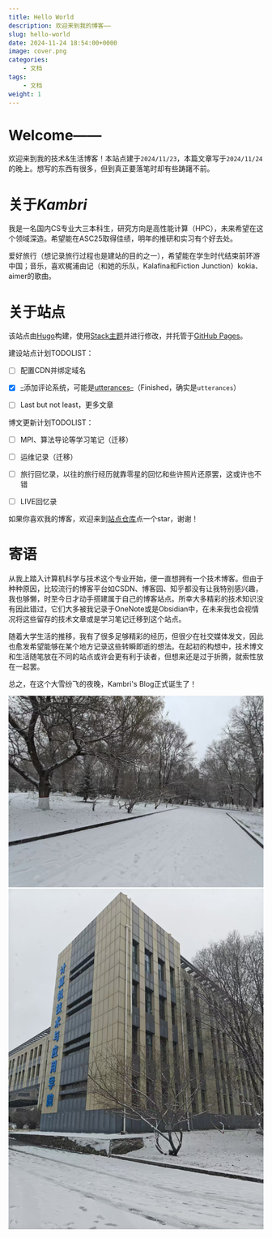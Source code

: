 ```yaml
---
title: Hello World
description: 欢迎来到我的博客——
slug: hello-world
date: 2024-11-24 18:54:00+0000
image: cover.png
categories:
    - 文档
tags:
    - 文档
weight: 1
---
```


# Welcome——

欢迎来到我的技术&生活博客！本站点建于`2024/11/23`，本篇文章写于`2024/11/24`的晚上。想写的东西有很多，但到真正要落笔时却有些踌躇不前。

# 关于*Kambri*

我是一名国内CS专业大三本科生，研究方向是高性能计算（HPC），未来希望在这个领域深造。希望能在ASC25取得佳绩，明年的推研和实习有个好去处。

爱好旅行（想记录旅行过程也是建站的目的之一），希望能在学生时代结束前环游中国；音乐，喜欢梶浦由记（和她的乐队，Kalafina和Fiction Junction）kokia、aimer的歌曲。

# 关于站点

该站点由[Hugo](https://github.com/gohugoio/hugo)构建，使用[Stack主题](https://github.com/CaiJimmy/hugo-theme-stack)并进行修改，并托管于[GitHub Pages](https://pages.github.com/)。

建设站点计划TODOLIST：

- [ ] 配置CDN并绑定域名

- [x] ~~_~~添加评论系统，可能是[utterances](https://github.com/utterance)~~_~~（Finished，确实是`utterances`）

- [ ] Last but not least，更多文章

博文更新计划TODOLIST：

- [ ] MPI、算法导论等学习笔记（迁移）

- [ ] 运维记录（迁移）

- [ ] 旅行回忆录，以往的旅行经历就靠零星的回忆和些许照片还原罢，这或许也不错

- [ ] LIVE回忆录

如果你喜欢我的博客，欢迎来到[站点仓库](https://github.com/KaigeZheng/KaigeZheng.github.io)点一个star，谢谢！

# 寄语

从我上踏入计算机科学与技术这个专业开始，便一直想拥有一个技术博客。但由于种种原因，比较流行的博客平台如CSDN、博客园、知乎都没有让我特别感兴趣，我也够懒，时至今日才动手搭建属于自己的博客站点。所幸大多精彩的技术知识没有因此错过，它们大多被我记录于OneNote或是Obsidian中，在未来我也会视情况将这些留存的技术文章或是学习笔记迁移到这个站点。

随着大学生活的推移，我有了很多足够精彩的经历，但很少在社交媒体发文，因此也愈发希望能够在某个地方记录这些转瞬即逝的想法。在起初的构想中，技术博文和生活随笔放在不同的站点或许会更有利于读者，但想来还是过于折腾，就索性放在一起罢。

总之，在这个大雪纷飞的夜晚，Kambri's Blog正式诞生了！

![今天的雪](1.jpg) ![和计算机学院楼](2.jpg)